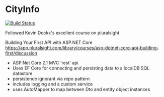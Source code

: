 # CityInfo

[![Build Status](https://dev.azure.com/taherkheli/CityInfo/_apis/build/status/taherkheli.CityInfo?branchName=master)](https://dev.azure.com/taherkheli/CityInfo/_build/latest?definitionId=1&branchName=master)

Followed Kevin Dockx's excellent course on pluralsight

Building Your First API with ASP.NET Core
https://app.pluralsight.com/library/courses/asp-dotnet-core-api-building-first/discussion

- ASP.Net Core 2.1 MVC 'rest' api
- Uses EF Core for connecting and persisting data to a localDB SQL datastore
- persistence ignorant via repo pattern
- includes logging and a custom service
- uses AutoMapper to map between Dto and entity object instances
